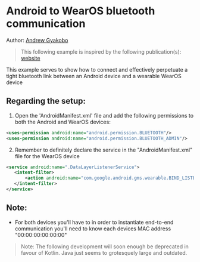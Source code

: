 # Android to WearOS bluetooth communication

Author: [Andrew Gyakobo](https://github.com/Gyakobo)

> This following example is inspired by the following publication(s): [website](https://developer.android.com/training/wearables/data/data-layer#cloud)

This example serves to show how to connect and effectively perpetuate a tight bluetooth link between an Android device and a wearable WearOS device

## Regarding the setup:

1. Open the 'AndroidManifest.xml' file and add the following permissions to both the Android and WearOS devices:

```XML
<uses-permission android:name="android.permission.BLUETOOTH"/>
<uses-permission android:name="android.permission.BLUETOOTH_ADMIN"/>
```

2. Remember to definitely declare the service in the "AndroidManifest.xml" file for the WearOS device

```XML
<service android:name=".DataLayerListenerService">
   <intent-filter>
       <action android:name="com.google.android.gms.wearable.BIND_LISTENER"/>
   </intent-filter>
</service>
```

## Note:

* For both devices you'll have to in order to instantiate end-to-end communication you'll need to know each devices MAC address "00:00:00:00:00:00"

> Note: The following development will soon enough be deprecated in favour of Kotlin. Java just seems to grotesquely large and outdated.
